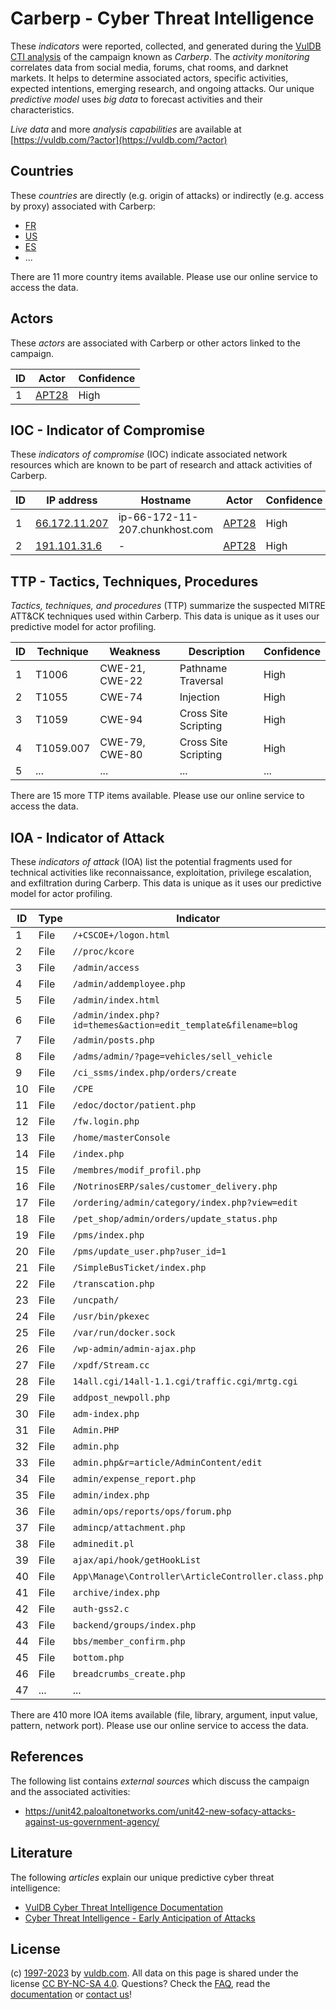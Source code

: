 # Carberp - Cyber Threat Intelligence

These _indicators_ were reported, collected, and generated during the [VulDB CTI analysis](https://vuldb.com/?kb.cti) of the campaign known as _Carberp_. The _activity monitoring_ correlates data from social media, forums, chat rooms, and darknet markets. It helps to determine associated actors, specific activities, expected intentions, emerging research, and ongoing attacks. Our unique _predictive model_ uses _big data_ to forecast activities and their characteristics.

_Live data_ and more _analysis capabilities_ are available at [https://vuldb.com/?actor](https://vuldb.com/?actor)

## Countries

These _countries_ are directly (e.g. origin of attacks) or indirectly (e.g. access by proxy) associated with Carberp:

* [FR](https://vuldb.com/?country.fr)
* [US](https://vuldb.com/?country.us)
* [ES](https://vuldb.com/?country.es)
* ...

There are 11 more country items available. Please use our online service to access the data.

## Actors

These _actors_ are associated with Carberp or other actors linked to the campaign.

ID | Actor | Confidence
-- | ----- | ----------
1 | [APT28](https://vuldb.com/?actor.apt28) | High

## IOC - Indicator of Compromise

These _indicators of compromise_ (IOC) indicate associated network resources which are known to be part of research and attack activities of Carberp.

ID | IP address | Hostname | Actor | Confidence
-- | ---------- | -------- | ----- | ----------
1 | [66.172.11.207](https://vuldb.com/?ip.66.172.11.207) | ip-66-172-11-207.chunkhost.com | [APT28](https://vuldb.com/?actor.apt28) | High
2 | [191.101.31.6](https://vuldb.com/?ip.191.101.31.6) | - | [APT28](https://vuldb.com/?actor.apt28) | High

## TTP - Tactics, Techniques, Procedures

_Tactics, techniques, and procedures_ (TTP) summarize the suspected MITRE ATT&CK techniques used within Carberp. This data is unique as it uses our predictive model for actor profiling.

ID | Technique | Weakness | Description | Confidence
-- | --------- | -------- | ----------- | ----------
1 | T1006 | CWE-21, CWE-22 | Pathname Traversal | High
2 | T1055 | CWE-74 | Injection | High
3 | T1059 | CWE-94 | Cross Site Scripting | High
4 | T1059.007 | CWE-79, CWE-80 | Cross Site Scripting | High
5 | ... | ... | ... | ...

There are 15 more TTP items available. Please use our online service to access the data.

## IOA - Indicator of Attack

These _indicators of attack_ (IOA) list the potential fragments used for technical activities like reconnaissance, exploitation, privilege escalation, and exfiltration during Carberp. This data is unique as it uses our predictive model for actor profiling.

ID | Type | Indicator | Confidence
-- | ---- | --------- | ----------
1 | File | `/+CSCOE+/logon.html` | High
2 | File | `//proc/kcore` | Medium
3 | File | `/admin/access` | High
4 | File | `/admin/addemployee.php` | High
5 | File | `/admin/index.html` | High
6 | File | `/admin/index.php?id=themes&action=edit_template&filename=blog` | High
7 | File | `/admin/posts.php` | High
8 | File | `/adms/admin/?page=vehicles/sell_vehicle` | High
9 | File | `/ci_ssms/index.php/orders/create` | High
10 | File | `/CPE` | Low
11 | File | `/edoc/doctor/patient.php` | High
12 | File | `/fw.login.php` | High
13 | File | `/home/masterConsole` | High
14 | File | `/index.php` | Medium
15 | File | `/membres/modif_profil.php` | High
16 | File | `/NotrinosERP/sales/customer_delivery.php` | High
17 | File | `/ordering/admin/category/index.php?view=edit` | High
18 | File | `/pet_shop/admin/orders/update_status.php` | High
19 | File | `/pms/index.php` | High
20 | File | `/pms/update_user.php?user_id=1` | High
21 | File | `/SimpleBusTicket/index.php` | High
22 | File | `/transcation.php` | High
23 | File | `/uncpath/` | Medium
24 | File | `/usr/bin/pkexec` | High
25 | File | `/var/run/docker.sock` | High
26 | File | `/wp-admin/admin-ajax.php` | High
27 | File | `/xpdf/Stream.cc` | High
28 | File | `14all.cgi/14all-1.1.cgi/traffic.cgi/mrtg.cgi` | High
29 | File | `addpost_newpoll.php` | High
30 | File | `adm-index.php` | High
31 | File | `Admin.PHP` | Medium
32 | File | `admin.php` | Medium
33 | File | `admin.php&r=article/AdminContent/edit` | High
34 | File | `admin/expense_report.php` | High
35 | File | `admin/index.php` | High
36 | File | `admin/ops/reports/ops/forum.php` | High
37 | File | `admincp/attachment.php` | High
38 | File | `adminedit.pl` | Medium
39 | File | `ajax/api/hook/getHookList` | High
40 | File | `App\Manage\Controller\ArticleController.class.php` | High
41 | File | `archive/index.php` | High
42 | File | `auth-gss2.c` | Medium
43 | File | `backend/groups/index.php` | High
44 | File | `bbs/member_confirm.php` | High
45 | File | `bottom.php` | Medium
46 | File | `breadcrumbs_create.php` | High
47 | ... | ... | ...

There are 410 more IOA items available (file, library, argument, input value, pattern, network port). Please use our online service to access the data.

## References

The following list contains _external sources_ which discuss the campaign and the associated activities:

* https://unit42.paloaltonetworks.com/unit42-new-sofacy-attacks-against-us-government-agency/

## Literature

The following _articles_ explain our unique predictive cyber threat intelligence:

* [VulDB Cyber Threat Intelligence Documentation](https://vuldb.com/?kb.cti)
* [Cyber Threat Intelligence - Early Anticipation of Attacks](https://www.scip.ch/en/?labs.20201022)

## License

(c) [1997-2023](https://vuldb.com/?kb.changelog) by [vuldb.com](https://vuldb.com/?kb.about). All data on this page is shared under the license [CC BY-NC-SA 4.0](https://creativecommons.org/licenses/by-nc-sa/4.0/). Questions? Check the [FAQ](https://vuldb.com/?kb.faq), read the [documentation](https://vuldb.com/?kb) or [contact us](https://vuldb.com/?contact)!
